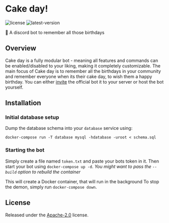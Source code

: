 # Cake day!

![license](https://img.shields.io/github/license/stealthyV1per/cake-day?style=flat-square)
![latest-version](https://img.shields.io/github/v/release/stealthyV1per/cake-day?include_prereleases&style=flat-square)

🎂 A discord bot to remember all those birthdays

## Overview

Cake day is a fully modular bot - meaning all features and commands can be enabled/disabled to your liking, making it completely customizable.
The main focus of Cake day is to remember all the birthdays in your community and remember everyone when its their cake day, to wish them a happy birthday.
You can either [invite] the official bot it to your server or host the bot yourself.

## Installation

### Initial database setup

Dump the database schema into your `database` service using:
```shell
docker-compose run -T database mysql -hdatabase -uroot < schema.sql
```

### Starting the bot

Simply create a file named `token.txt` and paste your bots token in it.
Then start your bot using `docker-compose up -d`.
*You might want to pass the `--build` option to rebuild the container*

This will create a Docker container, that will run in the background
To stop the demon, simply run `docker-compose down`.

## License

Released under the [Apache-2.0](https://www.apache.org/licenses/LICENSE-2.0) license.

[invite]: https://discord.com/oauth2/authorize?client_id=793932485125865482&scope=bot&permissions=8
